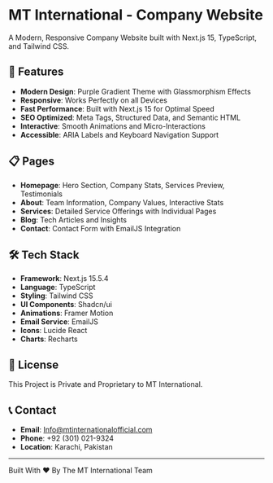 # MT International - Company Website

A Modern, Responsive Company Website built with Next.js 15, TypeScript, and Tailwind CSS.

## 🚀 Features

- **Modern Design**: Purple Gradient Theme with Glassmorphism Effects
- **Responsive**: Works Perfectly on all Devices
- **Fast Performance**: Built with Next.js 15 for Optimal Speed
- **SEO Optimized**: Meta Tags, Structured Data, and Semantic HTML
- **Interactive**: Smooth Animations and Micro-Interactions
- **Accessible**: ARIA Labels and Keyboard Navigation Support

## 📋 Pages

- **Homepage**: Hero Section, Company Stats, Services Preview, Testimonials
- **About**: Team Information, Company Values, Interactive Stats
- **Services**: Detailed Service Offerings with Individual Pages
- **Blog**: Tech Articles and Insights
- **Contact**: Contact Form with EmailJS Integration

## 🛠️ Tech Stack

- **Framework**: Next.js 15.5.4
- **Language**: TypeScript
- **Styling**: Tailwind CSS
- **UI Components**: Shadcn/ui
- **Animations**: Framer Motion
- **Email Service**: EmailJS
- **Icons**: Lucide React
- **Charts**: Recharts

## 📄 License

This Project is Private and Proprietary to MT International.

## 📞 Contact

- **Email**: Info@mtinternationalofficial.com
- **Phone**: +92 (301) 021-9324
- **Location**: Karachi, Pakistan

---

Built With ❤️ By The MT International Team
